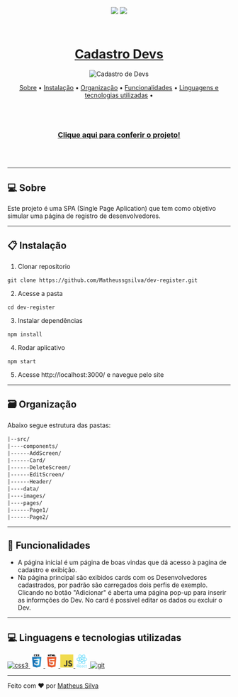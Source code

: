 <p align='center'>
<img src="https://img.shields.io/badge/MatheusSilva-Cadastro-Dev"/>
<img src="https://img.shields.io/website?url=https://dev-register-matheussgsilva.vercel.app/"/>
</p>
<br>

<h1 align='center'><a href="http://matheussilva.dev.br/" target="_blank" rel="noopener noreferrer" title="Veja o Portfolio">Cadastro Devs</a></h1>
<p align="center">
<img src="https://i.postimg.cc/ZKfJSrqR/project-print.jpg" alt="Cadastro de Devs" width="700" height=""/>
</p>

<p align="center">
 <a href="#-sobre">Sobre</a> •
 <a href="#-instalação">Instalação</a> •
 <a href="#-organização">Organização</a> • 
 <a href="#-funcionalidades">Funcionalidades</a> •
 <a href="#-linguagens-e-tecnologias-utilizadas">Linguagens e tecnologias utilizadas</a> • 
</p>
<br>
<br>

<h3 align="center"><a href="https://dev-register-matheussgsilva.vercel.app/" target="_blank" rel="noopener noreferrer">Clique aqui para conferir o projeto!</a></h3><br>
<br>

---

## 💻 Sobre

Este projeto é uma SPA (Single Page Aplication) que tem como objetivo simular uma página de registro de desenvolvedores.

---

## 📋 Instalação

1. Clonar repositorio
```
git clone https://github.com/Matheussgsilva/dev-register.git
```

2. Acesse a pasta
```
cd dev-register
```

3. Instalar dependências
```
npm install
```

4. Rodar aplicativo
```
npm start
```

5. Acesse http://localhost:3000/ e navegue pelo site

---

## 🗃 Organização
Abaixo segue estrutura das pastas:

```
|--src/
|----components/
|------AddScreen/
|------Card/
|------DeleteScreen/
|------EditScreen/
|------Header/
|----data/
|----images/
|----pages/
|------Page1/
|------Page2/
```

---
 
## 🧠 Funcionalidades

- A página inicial é um página de boas vindas que dá acesso à pagina de cadastro e exibição.
- Na página principal são exibidos cards com os Desenvolvedores cadastrados, por padrão são carregados dois perfis de exemplo. Clicando no botão "Adicionar" é aberta uma página pop-up para inserir as informções do Dev. No card é possível editar os dados ou excluir o Dev.

---

## 💻 Linguagens e tecnologias utilizadas
<p align="left"> <a href="#" target="_blank"> <img src="https://cdn-images-1.medium.com/max/1200/1*y1fCsOVCYCTi1B9Q_0BOYg.png" alt="css3" width="30" height="30"/> </a> <a href="https://www.w3schools.com/css/" target="_blank"> <img src="https://raw.githubusercontent.com/devicons/devicon/master/icons/css3/css3-original-wordmark.svg" alt="css3" width="30" height="30"/> </a> <a href="https://www.w3.org/html/" target="_blank"> <img src="https://raw.githubusercontent.com/devicons/devicon/master/icons/html5/html5-original-wordmark.svg" alt="html5" width="30" height="30"/> </a> <a href="https://developer.mozilla.org/en-US/docs/Web/JavaScript" target="_blank"> <img src="https://raw.githubusercontent.com/devicons/devicon/master/icons/javascript/javascript-original.svg" alt="javascript" width="30" height="30"/> </a> <a href="https://reactjs.org/" target="_blank"> <img src="https://raw.githubusercontent.com/devicons/devicon/master/icons/react/react-original-wordmark.svg" alt="react" width="30" height="30"/> </a> <a href="https://git-scm.com/" target="_blank"> <img src="https://www.vectorlogo.zone/logos/git-scm/git-scm-icon.svg" alt="git" width="30" height="30"/> </a></p>

---


<p>Feito com ❤️ por <a href="https://www.linkedin.com/in/matheus-sgsilva/" target="_blank" rel="noopener noreferrer" >Matheus Silva</a></p>